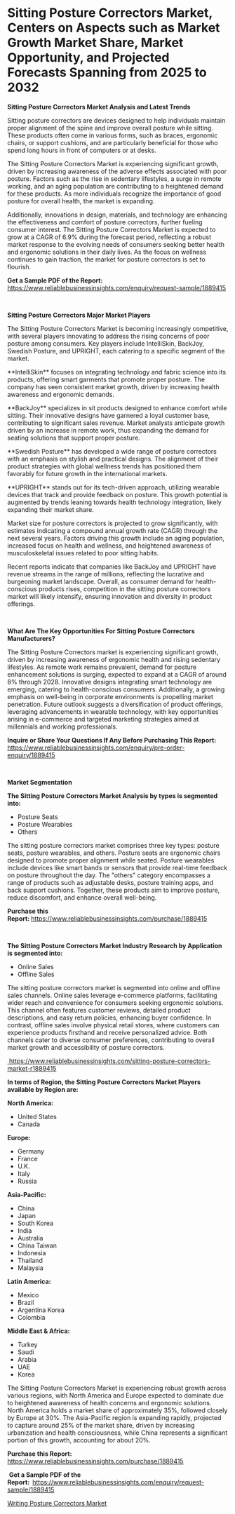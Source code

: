 <p><h1>Sitting Posture Correctors Market, Centers on Aspects such as Market Growth Market Share, Market Opportunity, and Projected Forecasts Spanning from 2025 to 2032</h1></p><p><strong>Sitting Posture Correctors Market Analysis and Latest Trends</strong></p>
<p><p>Sitting posture correctors are devices designed to help individuals maintain proper alignment of the spine and improve overall posture while sitting. These products often come in various forms, such as braces, ergonomic chairs, or support cushions, and are particularly beneficial for those who spend long hours in front of computers or at desks.</p><p>The Sitting Posture Correctors Market is experiencing significant growth, driven by increasing awareness of the adverse effects associated with poor posture. Factors such as the rise in sedentary lifestyles, a surge in remote working, and an aging population are contributing to a heightened demand for these products. As more individuals recognize the importance of good posture for overall health, the market is expanding.</p><p>Additionally, innovations in design, materials, and technology are enhancing the effectiveness and comfort of posture correctors, further fueling consumer interest. The Sitting Posture Correctors Market is expected to grow at a CAGR of 6.9% during the forecast period, reflecting a robust market response to the evolving needs of consumers seeking better health and ergonomic solutions in their daily lives. As the focus on wellness continues to gain traction, the market for posture correctors is set to flourish.</p></p>
<p><strong>Get a Sample PDF of the Report:&nbsp;</strong> <a href="https://www.reliablebusinessinsights.com/enquiry/request-sample/1889415?utm_campaign=1113&utm_medium=2&utm_source=Github&utm_content=ia&utm_term=14012025&utm_id=sitting-posture-correctors">https://www.reliablebusinessinsights.com/enquiry/request-sample/1889415</a></p>
<p>&nbsp;</p>
<p><strong>Sitting Posture Correctors Major Market Players</strong></p>
<p><p>The Sitting Posture Correctors Market is becoming increasingly competitive, with several players innovating to address the rising concerns of poor posture among consumers. Key players include IntelliSkin, BackJoy, Swedish Posture, and UPRIGHT, each catering to a specific segment of the market.</p><p>**IntelliSkin** focuses on integrating technology and fabric science into its products, offering smart garments that promote proper posture. The company has seen consistent market growth, driven by increasing health awareness and ergonomic demands. </p><p>**BackJoy** specializes in sit products designed to enhance comfort while sitting. Their innovative designs have garnered a loyal customer base, contributing to significant sales revenue. Market analysts anticipate growth driven by an increase in remote work, thus expanding the demand for seating solutions that support proper posture.</p><p>**Swedish Posture** has developed a wide range of posture correctors with an emphasis on stylish and practical designs. The alignment of their product strategies with global wellness trends has positioned them favorably for future growth in the international markets.</p><p>**UPRIGHT** stands out for its tech-driven approach, utilizing wearable devices that track and provide feedback on posture. This growth potential is augmented by trends leaning towards health technology integration, likely expanding their market share.</p><p>Market size for posture correctors is projected to grow significantly, with estimates indicating a compound annual growth rate (CAGR) through the next several years. Factors driving this growth include an aging population, increased focus on health and wellness, and heightened awareness of musculoskeletal issues related to poor sitting habits.</p><p>Recent reports indicate that companies like BackJoy and UPRIGHT have revenue streams in the range of millions, reflecting the lucrative and burgeoning market landscape. Overall, as consumer demand for health-conscious products rises, competition in the sitting posture correctors market will likely intensify, ensuring innovation and diversity in product offerings.</p></p>
<p>&nbsp;</p>
<p><strong>What Are The Key Opportunities For Sitting Posture Correctors Manufacturers?</strong></p>
<p><p>The Sitting Posture Correctors market is experiencing significant growth, driven by increasing awareness of ergonomic health and rising sedentary lifestyles. As remote work remains prevalent, demand for posture enhancement solutions is surging, expected to expand at a CAGR of around 8% through 2028. Innovative designs integrating smart technology are emerging, catering to health-conscious consumers. Additionally, a growing emphasis on well-being in corporate environments is propelling market penetration. Future outlook suggests a diversification of product offerings, leveraging advancements in wearable technology, with key opportunities arising in e-commerce and targeted marketing strategies aimed at millennials and working professionals.</p></p>
<p><strong>Inquire or Share Your Questions If Any Before Purchasing This Report:</strong> <a href="https://www.reliablebusinessinsights.com/enquiry/pre-order-enquiry/1889415?utm_campaign=1113&utm_medium=2&utm_source=Github&utm_content=ia&utm_term=14012025&utm_id=sitting-posture-correctors">https://www.reliablebusinessinsights.com/enquiry/pre-order-enquiry/1889415</a></p>
<p>&nbsp;</p>
<p><strong>Market Segmentation</strong></p>
<p><strong>The Sitting Posture Correctors Market Analysis by types is segmented into:</strong></p>
<p><ul><li>Posture Seats</li><li>Posture Wearables</li><li>Others</li></ul></p>
<p><p>The sitting posture correctors market comprises three key types: posture seats, posture wearables, and others. Posture seats are ergonomic chairs designed to promote proper alignment while seated. Posture wearables include devices like smart bands or sensors that provide real-time feedback on posture throughout the day. The "others" category encompasses a range of products such as adjustable desks, posture training apps, and back support cushions. Together, these products aim to improve posture, reduce discomfort, and enhance overall well-being.</p></p>
<p><strong>Purchase this Report:&nbsp;</strong><a href="https://www.reliablebusinessinsights.com/purchase/1889415?utm_campaign=1113&utm_medium=2&utm_source=Github&utm_content=ia&utm_term=14012025&utm_id=sitting-posture-correctors">https://www.reliablebusinessinsights.com/purchase/1889415</a></p>
<p>&nbsp;</p>
<p><strong>The Sitting Posture Correctors Market Industry Research by Application is segmented into:</strong></p>
<p><ul><li>Online Sales</li><li>Offline Sales</li></ul></p>
<p><p>The sitting posture correctors market is segmented into online and offline sales channels. Online sales leverage e-commerce platforms, facilitating wider reach and convenience for consumers seeking ergonomic solutions. This channel often features customer reviews, detailed product descriptions, and easy return policies, enhancing buyer confidence. In contrast, offline sales involve physical retail stores, where customers can experience products firsthand and receive personalized advice. Both channels cater to diverse consumer preferences, contributing to overall market growth and accessibility of posture correctors.</p></p>
<p><a href="https://www.reliablebusinessinsights.com/sitting-posture-correctors-market-r1889415?utm_campaign=1113&utm_medium=2&utm_source=Github&utm_content=ia&utm_term=14012025&utm_id=sitting-posture-correctors">&nbsp;https://www.reliablebusinessinsights.com/sitting-posture-correctors-market-r1889415</a></p>
<p><strong>In terms of Region, the Sitting Posture Correctors Market Players available by Region are:</strong></p>
<p>
    <p> <strong> North America: </strong>
        <ul>
            <li>United States</li>
            <li>Canada</li>
        </ul>
        </p> 
    <p> <strong> Europe: </strong>
        <ul>
            <li>Germany</li>
            <li>France</li>
            <li>U.K.</li>
            <li>Italy</li>
            <li>Russia</li>
        </ul>
        </p> 
    <p> <strong> Asia-Pacific: </strong>
        <ul>
            <li>China</li>
            <li>Japan</li>
            <li>South Korea</li>
            <li>India</li>
            <li>Australia</li>
            <li>China Taiwan</li>
            <li>Indonesia</li>
            <li>Thailand</li>
            <li>Malaysia</li>
        </ul>
        </p> 
    <p> <strong> Latin America: </strong>
        <ul>
            <li>Mexico</li>
            <li>Brazil</li>
            <li>Argentina Korea</li>
            <li>Colombia</li>
        </ul>
        </p> 
    <p> <strong> Middle East & Africa: </strong>
        <ul>
            <li>Turkey</li>
            <li>Saudi</li>
            <li>Arabia</li>
            <li>UAE</li>
            <li>Korea</li>
        </ul>
    </p>
    </p>
<p><p>The Sitting Posture Correctors Market is experiencing robust growth across various regions, with North America and Europe expected to dominate due to heightened awareness of health concerns and ergonomic solutions. North America holds a market share of approximately 35%, followed closely by Europe at 30%. The Asia-Pacific region is expanding rapidly, projected to capture around 25% of the market share, driven by increasing urbanization and health consciousness, while China represents a significant portion of this growth, accounting for about 20%.</p></p>
<p><strong>Purchase this Report: </strong><a href="https://www.reliablebusinessinsights.com/purchase/1889415?utm_campaign=1113&utm_medium=2&utm_source=Github&utm_content=ia&utm_term=14012025&utm_id=sitting-posture-correctors">https://www.reliablebusinessinsights.com/purchase/1889415</a></p>
<p>&nbsp;<strong>Get a Sample PDF of the Report:&nbsp;&nbsp;</strong><a href="https://www.reliablebusinessinsights.com/enquiry/request-sample/1889415?utm_campaign=1113&utm_medium=2&utm_source=Github&utm_content=ia&utm_term=14012025&utm_id=sitting-posture-correctors">https://www.reliablebusinessinsights.com/enquiry/request-sample/1889415</a></p>
<p><strong></strong></p>
<p><p><a href="https://github.com/lisaeichler20775/Market-Research-Report-List-1/blob/main/writing-posture-correctors-market.md?utm_campaign=1113&utm_medium=2&utm_source=Github&utm_content=ia&utm_term=14012025&utm_id=sitting-posture-correctors">Writing Posture Correctors Market</a></p></p>